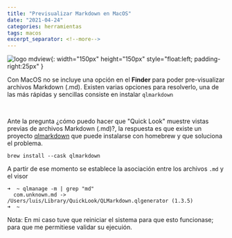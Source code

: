 ```yaml
---
title: "Previsualizar Markdown en MacOS"
date: "2021-04-24"
categories: herramientas
tags: macos
excerpt_separator: <!--more-->
---
```


![logo mdview](/assets/img/posts/logo-mdview.svg){: width="150px" height="150px" style="float:left; padding-right:25px" }

Con MacOS no se incluye una opción en el **Finder** para poder pre-visualizar archivos Markdown (.md). Existen varias opciones para resolverlo, una de las más rápidas y sencillas consiste en instalar `qlmarkdown`

<br clear="left"/>
<!--more-->

Ante la pregunta ¿cómo puedo hacer que "Quick Look" muestre vistas previas de archivos Markdown (.md)?, la respuesta es que existe un proyecto [qlmarkdown](https://github.com/toland/qlmarkdown) que puede instalarse con homebrew y que soluciona el problema.

```console
brew install --cask qlmarkdown
```

A partir de ese momento se establece la asociación entre los archivos `.md` y el visor

```console
➜  ~ qlmanage -m | grep "md"
  com.unknown.md -> /Users/luis/Library/QuickLook/QLMarkdown.qlgenerator (1.3.5)
➜  ~
```

Nota: En mi caso tuve que reiniciar el sistema para que esto funcionase; para que me permitiese validar su ejecuión.
